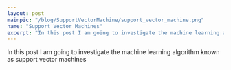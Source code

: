 ```yaml
---
layout: post
mainpic: "/blog/SupportVectorMachine/support_vector_machine.png"
name: "Support Vector Machines"
excerpt: "In this post I am going to investigate the machine learning algorithm known as support vector machines"
---
```

In this post I am going to investigate the machine learning algorithm known as support vector machines
